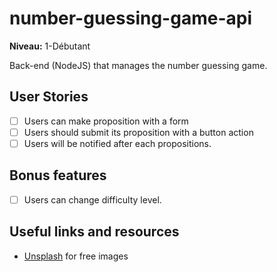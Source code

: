 # number-guessing-game-api

**Niveau:** 1-Débutant

Back-end (NodeJS) that manages the number guessing game.

## User Stories

- [ ] Users can make proposition with a form
- [ ] Users should submit its proposition with a button action
- [ ] Users will be notified after each propositions.

## Bonus features

- [ ] Users can change difficulty level.

## Useful links and resources

- [Unsplash](https://unsplash.com/) for free images
